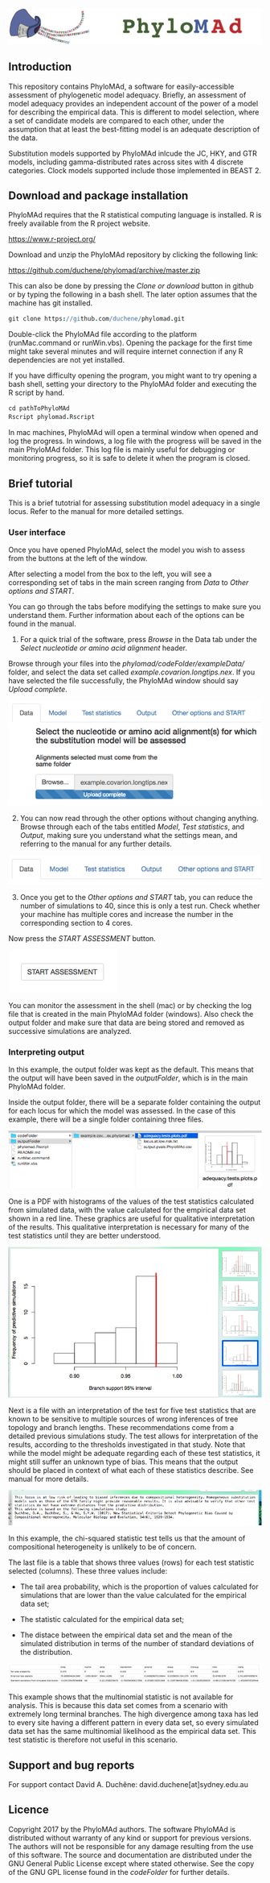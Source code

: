 ![software logo](codeFolder/www/phylomad.temp.png)


## Introduction

This repository contains PhyloMAd, a software for easily-accessible assessment of phylogenetic model adequacy. Briefly, an assessment of model adequacy provides an independent account of the power of a model for describing the empirical data. This is different to model selection, where a set of candidate models are compared to each other, under the assumption that at least the best-fitting model is an adequate description of the data.

Substitution models supported by PhyloMAd inlcude the JC, HKY, and GTR models, including gamma-distributed rates across sites with 4 discrete categories. Clock models supported include those implemented in BEAST 2.

## Download and package installation

PhyloMAd requires that the R statistical computing language is installed. R is freely available from the R project website.

https://www.r-project.org/

Download and unzip the PhyloMAd repository by clicking the following link:

https://github.com/duchene/phylomad/archive/master.zip

This can also be done by pressing the *Clone or download* button in github or by typing the following in a bash shell. The later option assumes that the machine has git installed.

```coffee
git clone https://github.com/duchene/phylomad.git
```

Double-click the PhyloMAd file according to the platform (runMac.command or runWin.vbs). Opening the package for the first time might take several minutes and will require internet connection if any R dependencies are not yet installed.

If you have difficulty opening the program, you might want to try opening a bash shell, setting your directory to the PhyloMAd folder and executing the R script by hand.

```coffee
cd pathToPhyloMAd
Rscript phylomad.Rscript
```

In mac machines, PhyloMAd will open a terminal window when opened and log the progress. In windows, a log file with the progress will be saved in the main PhyloMAd folder. This log file is mainly useful for debugging or monitoring progress, so it is safe to delete it when the program is closed.

## Brief tutorial

This is a brief tutotrial for assessing substitution model adequacy in a single locus. Refer to the manual for more detailed settings.

### User interface

Once you have opened PhyloMAd, select the model you wish to assess from the buttons at the left of the window.

After selecting a model from the box to the left, you will see a corresponding set of tabs in the main screen ranging from *Data* to *Other options and START*.

You can go through the tabs before modifying the settings to make sure you understand them. Further information about each of the options can be found in the manual.

1. For a quick trial of the software, press *Browse* in the Data tab under the *Select nucleotide or amino acid alignment* header.

Browse through your files into the *phylomad/codeFolder/exampleData/* folder, and select the data set called *example.covarion.longtips.nex*. If you have selected the file successfully, the PhyloMAd window should say *Upload complete*.

![browseButton](codeFolder/www/browseButton.png)

2. You can now read through the other options without changing anything. Browse through each of the tabs entitled *Model*, *Test statistics*, and *Output*, making sure you understand what the settings mean, and referring to the manual for any further details.

![tabs](codeFolder/www/tabs.png)

3. Once you get to the *Other options and START* tab, you can reduce the number of simulations to 40, since this is only a test run. Check whether your machine has multiple cores and increase the number in the corresponding section to 4 cores.

Now press the *START ASSESSMENT* button. 

![startAssessment](codeFolder/www/startAssessment.png)

You can monitor the assessment in the shell (mac) or by checking the log file that is created in the main PhyloMAd folder (windows). Also check the output folder and make sure that data are being stored and removed as successive simulations are analyzed.

### Interpreting output

In this example, the output folder was kept as the default. This means that the output will have been saved in the *outputFolder*, which is in the main PhyloMAd folder.

Inside the output folder, there will be a separate folder containing the output for each locus for which the model was assessed. In the case of this example, there will be a single folder containing three files. 

![outputFiles](codeFolder/www/outputFiles.png)

One is a PDF with histograms of the values of the test statistics calculated from simulated data, with the value calculated for the empirical data set shown in a red line. These graphics are useful for qualitative interpretation of the results. This qualitative interpretation is necessary for many of the test statistics until they are better understood.

![exampleHist](codeFolder/www/exampleHist.png)

Next is a file with an interpretation of the test for five test statistics that are known to be sensitive to multiple sources of wrong inferences of tree topology and branch lengths. These recommendations come from a detailed previous simulations study. The test allows for interpretation of the results, according to the thresholds investigated in that study. Note that while the model might be adequate regarding each of these test statistics, it might still suffer an unknown type of bias. This means that the output should be placed in context of what each of these statistics describe. See manual for more details.

![chisqResults](codeFolder/www/chisqResult.png)

In this example, the chi-squared statistic test tells us that the amount of compositional heterogeneity is unlikely to be of concern.

The last file is a table that shows three values (rows) for each test statistic selected (columns). These three values include:

- The tail area probability, which is the proportion of values calculated for simulations that are lower than the value calculated for the empirical data set; 

- The statistic calculated for the empirical data set;

- The distace between the empirical data set and the mean of the simulated distribution in terms of the number of standard deviations of the distribution.

![resultsTable](codeFolder/www/resultsTable.png)

This example shows that the multinomial statistic is not available for analysis. This is because this data set comes from a scenario with extremely long terminal branches. The high divergence among taxa has led to every site having a different pattern in every data set, so every simulated data set has the same multinomial likelihood as the empirical data set. This test statistic is therefore not useful in this scenario.

## Support and bug reports

For support contact David A. Duchêne:
david.duchene[at]sydney.edu.au

## Licence

Copyright 2017 by the PhyloMAd authors. The software PhyloMAd is distributed without warranty of any kind or support for previous versions. The authors will not be responsible for any damage resulting from the use of this software. The source and documentation are distributed under the GNU General Public License except where stated otherwise. See the copy of the GNU GPL license found in the *codeFolder* for further details.
